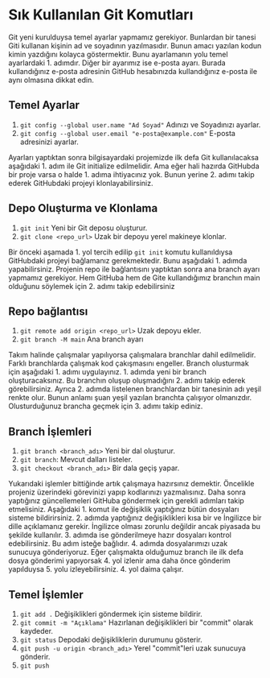 # Sık Kullanılan Git Komutları

Git yeni kurulduysa temel ayarlar yapmamız gerekiyor. Bunlardan bir tanesi Giti kullanan kişinin ad ve soyadının yazılmasıdır. Bunun amacı yazılan kodun kimin yazdığını kolayca göstermektir.  Bunu ayarlamanın yolu temel ayarlardaki 1. adımdır. Diğer bir ayarımız ise e-posta ayarı. Burada kullandığınız e-posta adresinin GitHub hesabınızda kullandığınız e-posta ile aynı olmasına dikkat edin.

## Temel Ayarlar
1. `git config --global user.name "Ad Soyad"` Adınızı ve Soyadınızı ayarlar.
2. `git config --global user.email "e-posta@example.com"` E-posta adresinizi ayarlar.

Ayarları yaptıktan sonra bilgisayardaki projemizde ilk defa Git kullanılacaksa aşağıdaki 1. adım ile Git initialize edilmelidir. Ama eğer hali hazırda GitHubda bir proje varsa o halde 1. adıma ihtiyacınız yok. Bunun yerine 2. adımı takip ederek GitHubdaki projeyi klonlayabilirsiniz.

## Depo Oluşturma ve Klonlama
1. `git init` Yeni bir Git deposu oluşturur.
2. `git clone <repo_url>` Uzak bir depoyu yerel makineye klonlar.

Bir önceki aşamada 1. yol tercih edilip `git init` komutu kullanıldıysa GitHubdaki projeyi bağlamanız gerekmektedir. Bunu aşağıdaki 1. adımda yapabilirsiniz. Projenin repo ile bağlantısını yaptıktan sonra ana branch ayarı yapmamız gerekiyor. Hem GitHuba hem de Gite kullandığımız branchın main olduğunu söylemek için 2. adımı takip edebilirsiniz

## Repo bağlantısı
1. `git remote add origin <repo_url>` Uzak depoyu ekler.
2. `git branch -M main` Ana branch ayarı

Takım halinde çalışmalar yapılıyorsa çalışmalara branchlar dahil edilmelidir. Farklı branchlarda çalışmak kod çakışmasını engeller. Branch olusturmak için aşağıdaki 1. adımı uygulayınız. 1. adımda yeni bir branch oluşturacaksınız. Bu branchın oluşup oluşmadığını 2. adımı takip ederek görebilirsiniz. Ayrıca 2. adımda listelenen branchlardan bir tanesinin adı yeşil renkte olur. Bunun anlamı şuan yeşil yazılan branchta çalışıyor olmanızdır. Olusturduğunuz brancha geçmek için 3. adımı takip ediniz.

## Branch İşlemleri
1. `git branch <branch_adı>`  Yeni bir dal oluşturur.
2. `git branch`: Mevcut dalları listeler.
3. `git checkout <branch_adı>` Bir dala geçiş yapar.

Yukarıdaki işlemler bittiğinde artık çalışmaya hazırsınız demektir. Öncelikle projeniz üzerindeki görevinizi yapıp kodlarınızı yazmalısınız. Daha sonra yaptığınız güncellemeleri GitHuba göndermek için gerekli adımları takip etmelisiniz. Aşağıdaki 1. komut ile değişiklik yaptığınız bütün dosyaları sisteme bildirirsiniz. 2. adımda yaptığınız değişiklikleri kısa bir ve İngilizce bir dille açıklamanız gerekir.  İngilizce olması zorunlu değildir ancak piyasada bu şekilde kullanılır. 3. adımda ise gönderilmeye hazır dosyaları kontrol edebilirsiniz. Bu adım isteğe bağlıdır. 4. adımda dosyalarımızı uzak sunucuya gönderiyoruz. Eğer çalışmakta olduğumuz branch ile ilk defa dosya gönderimi yapıyorsak 4. yol izlenir ama daha önce gönderim yapılduysa 5. yolu izleyebilirsiniz. 4. yol daima çalışır.

## Temel İşlemler
1. `git add .` Değişiklikleri göndermek için sisteme bildirir.
2. `git commit -m "Açıklama"` Hazırlanan değişiklikleri bir "commit" olarak kaydeder.
3. `git status` Depodaki değişikliklerin durumunu gösterir.
4. `git push -u origin <branch_adı>` Yerel "commit"leri uzak sunucuya gönderir.
5. `git push`


